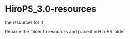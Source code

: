 # HiroPS_3.0-resources
the resources for it

Rename the folder to resources and place it in HiroPS folder
